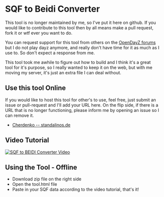 # SQF to Beidi Converter

This tool is no longer maintained by me, so I've put it here on github.  If you would like to contribute to this tool then by all means make a pull request, fork it or wtf ever you want to do.

You can request support for this tool from others on the [OpenDayZ forums](http://opendayz.net/threads/release-sqf-to-biedi-converter-importer.15424/) but I do not play dayz anymore, and really don't have time for it as much as I use to.  So don't expect a response from me.  

This tool took me awhile to figure out how to build and I think it's a great tool for it's purpose, so I really wanted to keep it on the web, but with me moving my server, it's just an extra file I can deal without.

## Use this tool Online
If you would like to host this tool for other's to use, feel free, just submit an issue or pull-request and I'll add your URL here.  On the flip side, if there is a URL that is no longer functioning, please inform me by opening an issue so I can remove it.

* [Cherdenko -- standalinos.de](http://standalinos.de/sqf-to-biedi/)

## Video Tutorial
[![SQF to BEIDI Converter Video](http://img.youtube.com/vi/peP6CjC2Iok/0.jpg)](http://www.youtube.com/watch?v=peP6CjC2Iok)

## Using the Tool - Offline
* Download zip file on the right side
* Open the tool.html file
* Paste in your SQF data according to the video tutorial, that's it!
